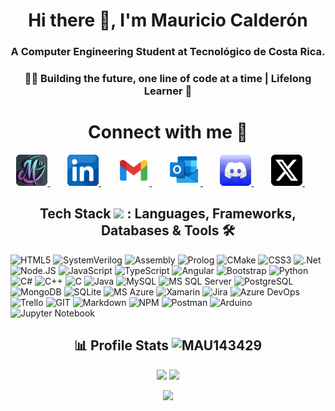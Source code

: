 <h1 align="center">Hi there 👋, I'm Mauricio Calderón</h1>
<h3 align="center">A Computer Engineering Student at Tecnológico de Costa Rica. </h3>
<h3 align="center"> 👨‍💻 Building the future, one line of code at a time | Lifelong Learner 🚀</h3>


<div id="badges">
    <h1 align="center" >Connect with me 🔗</h1>
    <p align="center">
  <!-- 🌐 Personal Website -->
  <a href="https://maucalderon.com" target="_blank">
    <img src="https://raw.githubusercontent.com/MAU143429/MAU143429/main/assets/web.png" alt="Web" width="50" height="50" />
  </a>&nbsp;&nbsp;&nbsp;&nbsp;&nbsp;&nbsp;

  <!-- 💼 LinkedIn -->
  <a href="https://www.linkedin.com/in/mauricio-calderon-chavarria/" target="_blank"> 
    <img src="https://raw.githubusercontent.com/MAU143429/MAU143429/main/assets/linkedin.png" alt="LinkedIn" width="50" height="50" />
  </a>&nbsp;&nbsp;&nbsp;&nbsp;&nbsp;&nbsp;

  <!-- 📧 Gmail -->
  <a href="mailto:mau141226@gmail.com" target="_blank">
    <img src="https://raw.githubusercontent.com/MAU143429/MAU143429/main/assets/gmail.png" alt="Gmail" width="50" height="50" />
  </a>&nbsp;&nbsp;&nbsp;&nbsp;&nbsp;&nbsp;

  <!-- 📬 Outlook -->
  <a href="mailto:mauriciocalderonchavarria@outlook.com" target="_blank">
    <img src="https://raw.githubusercontent.com/MAU143429/MAU143429/main/assets/outlook.png" alt="Outlook" width="50" height="50" />
  </a>&nbsp;&nbsp;&nbsp;&nbsp;&nbsp;&nbsp;

  <!-- 💬 Discord -->
  <a href="https://discord.com/users/mau143429" target="_blank">
    <img src="https://raw.githubusercontent.com/MAU143429/MAU143429/main/assets/discord.png" alt="Discord" width="50" height="50" />
  </a>&nbsp;&nbsp;&nbsp;&nbsp;&nbsp;&nbsp;

  <!-- 🐦 X / Twitter -->
  <a href="https://x.com/mau1412261" target="_blank">
    <img src="https://raw.githubusercontent.com/MAU143429/MAU143429/main/assets/x.png" alt="X" width="50" height="50" />
  </a>&nbsp;&nbsp;&nbsp;&nbsp;&nbsp;&nbsp;
</p>
</div>

<h2 align="center">
   Tech Stack <img src="https://media2.giphy.com/media/QssGEmpkyEOhBCb7e1/giphy.gif?cid=ecf05e47a0n3gi1bfqntqmob8g9aid1oyj2wr3ds3mg700bl&rid=giphy.gif" width="32px" />
  : Languages, Frameworks, Databases & Tools 🛠️
</h2>

  <p align="left"> 
      <a > <img src="https://img.shields.io/badge/HTML5-E34F26?style=for-the-badge&logo=html5&logoColor=white" alt="HTML5" /> </a>
      <a> <img src="https://img.shields.io/badge/SystemVerilog-404040?style=for-the-badge&logo=verilog&logoColor=white" alt="SystemVerilog" /> </a>
      <a> <img src="https://img.shields.io/badge/Assembly-6E4C13?style=for-the-badge&logo=gnuassembly&logoColor=white" alt="Assembly" /> </a>
      <a> <img src="https://img.shields.io/badge/Prolog-742A2A?style=for-the-badge&logo=prolog&logoColor=white" alt="Prolog" /> </a>
      <a> <img src="https://img.shields.io/badge/CMake-064F8C?style=for-the-badge&logo=cmake&logoColor=white" alt="CMake" /> </a>
      <a > <img src="https://img.shields.io/badge/CSS3-1572B6?style=for-the-badge&logo=css3&logoColor=white"alt="CSS3" /> </a>
      <a > <img src="https://img.shields.io/badge/.NET-512BD4.svg?style=for-the-badge&logo=dotnet&logoColor=white"alt=".Net" /> </a>
      <a > <img src="https://img.shields.io/badge/Node.js-43853D?style=for-the-badge&logo=node.js&logoColor=white" alt="Node.JS" /> </a>
      <a > <img src="https://img.shields.io/badge/JavaScript-323330?style=for-the-badge&logo=javascript&logoColor=F7DF1E" alt="JavaScript" /> </a>
      <a > <img src="https://img.shields.io/badge/TypeScript-007ACC?style=for-the-badge&logo=typescript&logoColor=white" alt="TypeScript"/> </a>
      <a > <img src="https://img.shields.io/badge/Angular-DD0031?style=for-the-badge&logo=angular&logoColor=white" alt="Angular" /> </a>
      <a > <img src="https://img.shields.io/badge/Bootstrap-563D7C?style=for-the-badge&logo=bootstrap&logoColor=white" alt="Bootstrap"/> </a>
      <a > <img src="https://img.shields.io/badge/Python-14354C?style=for-the-badge&logo=python&logoColor=white" alt="Python" /> </a>
      <a > <img src="https://img.shields.io/badge/C%23-239120?style=for-the-badge&logo=c-sharp&logoColor=white" alt="C#" /> </a>
      <a > <img src="https://img.shields.io/badge/C%2B%2B-00599C?style=for-the-badge&logo=c%2B%2B&logoColor=white"alt="C++" /> </a>
      <a > <img src="https://img.shields.io/badge/C-00599C?style=for-the-badge&logo=c&logoColor=white" alt="C" /> </a>
      <a > <img src="https://img.shields.io/badge/Java-ED8B00?style=for-the-badge&logo=openjdk&logoColor=white" alt="Java" /> </a>
      <a > <img src="https://img.shields.io/badge/MySQL-00000F?style=for-the-badge&logo=mysql&logoColor=white" alt="MySQL" /> </a>
      <a > <img src="https://img.shields.io/badge/Microsoft%20SQL%20Server-CC2927.svg?style=for-the-badge&logo=Microsoft-SQL-Server&logoColor=white" alt="MS SQL Server" /> </a>
      <a > <img src="https://img.shields.io/badge/PostgreSQL-316192?style=for-the-badge&logo=postgresql&logoColor=white" alt="PostgreSQL" /> </a>
      <a > <img src="https://img.shields.io/badge/MongoDB-4EA94B?style=for-the-badge&logo=mongodb&logoColor=white" alt="MongoDB" /> </a>
      <a > <img src="https://img.shields.io/badge/SQLite-07405E?style=for-the-badge&logo=sqlite&logoColor=white" alt="SQLite"/> </a>
      <a > <img src="https://img.shields.io/badge/Microsoft_Azure-0089D6?style=for-the-badge&logo=microsoft-azure&logoColor=white" alt="MS Azure" /> </a>
      <a > <img src="https://img.shields.io/badge/Xamarin-3498DB?style=for-the-badge&logo=xamarin&logoColor=white" alt="Xamarin" /> </a>
      <a > <img src="https://img.shields.io/badge/Jira-0052CC?style=for-the-badge&logo=Jira&logoColor=white" alt="Jira" /> </a>
      <a > <img src="https://img.shields.io/badge/Azure%20DevOps-0078D7.svg?style=for-the-badge&logo=Azure-DevOps&logoColor=white" alt="Azure DevOps"/> </a>
      <a > <img src="https://img.shields.io/badge/Trello-0052CC?style=for-the-badge&logo=trello&logoColor=Trello" alt="Trello"/> </a>
      <a > <img src="https://img.shields.io/badge/GIT-E44C30?style=for-the-badge&logo=git&logoColor=white" alt="GIT" /> </a>
      <a > <img src="https://img.shields.io/badge/Markdown-000000?style=for-the-badge&logo=markdown&logoColor=white" alt="Markdown" /> </a>
      <a > <img src="https://img.shields.io/badge/npm-CB3837.svg?style=for-the-badge&logo=npm&logoColor=white" alt="NPM" /> </a>
      <a > <img src="https://img.shields.io/badge/Postman-FF6C37.svg?style=for-the-badge&logo=Postman&logoColor=white" alt="Postman" /> </a>
      <a > <img src="https://img.shields.io/badge/Arduino-00979D?style=for-the-badge&logo=Arduino&logoColor=white" alt="Arduino" /> </a>
      <a> <img src="https://img.shields.io/badge/Jupyter%20Notebook-F37626?style=for-the-badge&logo=jupyter&logoColor=white" alt="Jupyter Notebook" /> </a>

<div>



<h2 align="center">
    📊 Profile Stats <img src="https://komarev.com/ghpvc/?username=MAU143429" alt="MAU143429" />
</h2>

<!-- 🔥 GitHub Dashboard -->

<div align="center">

  <!-- GitHub Stats + Streak (alineados horizontalmente) -->
  <p align="center">
    <img height="200" src="https://github-readme-stats.vercel.app/api?username=MAU143429&show_icons=true&theme=tokyonight&border_radius=10" />
    <img height="200" src="https://github-readme-streak-stats.herokuapp.com/?user=MAU143429&theme=tokyonight&date_format=M%20j%5B%2C%20Y%5D&border_radius=10" />
  </p>

  <!-- Most Used Languages (ya está perfecto) -->
  <img src="https://github-readme-stats.vercel.app/api/top-langs/?username=MAU143429&layout=compact&theme=tokyonight&border_radius=10" />

</div>


